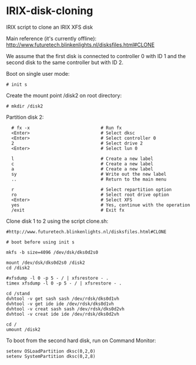 # IRIX-disk-cloning
IRIX script to clone an IRIX XFS disk

Main reference (it's currently offline): http://www.futuretech.blinkenlights.nl/disksfiles.html#CLONE

We assume that the first disk is connected to controller 0 with ID 1 and the second disk to the same controller but with ID 2.

Boot on single user mode:

```
# init s
```


Create the mount point /disk2 on root directory:
```
# mkdir /disk2
```


Partition disk 2:
```
  # fx -x                           # Run fx
  <Enter>                           # Select dksc
  <Enter>                           # Select controller 0
  2                                 # Select drive 2
  <Enter>                           # Select lun 0
  
  l                                 # Create a new label
  c                                 # Create a new label
  a                                 # Create a new label
  sy                                # Write out the new label
  ..                                # Return to the main menu
  
  r                                 # Select repartition option
  ro                                # Select root drive option
  <Enter>                           # Select XFS
  yes                               # Yes, continue with the operation
  /exit                             # Exit fx
```


Clone disk 1 to 2 using the script clone.sh:
```
#http://www.futuretech.blinkenlights.nl/disksfiles.html#CLONE

# boot before using init s

mkfs -b size=4096 /dev/dsk/dks0d2s0

mount /dev/dsk/dks0d2s0 /disk2
cd /disk2

#xfsdump -l 0 -p 5 - / | xfsrestore - .
timex xfsdump -l 0 -p 5 - / | xfsrestore - .

cd /stand
dvhtool -v get sash sash /dev/rdsk/dks0d1vh
dvhtool -v get ide ide /dev/rdsk/dks0d1vh
dvhtool -v creat sash sash /dev/rdsk/dks0d2vh
dvhtool -v creat ide ide /dev/rdsk/dks0d2vh

cd /
umount /disk2
```


To boot from the second hard disk, run on Command Monitor:
```
setenv OSLoadPartition dksc(0,2,0)
setenv SystemPartition dksc(0,2,8)
```
